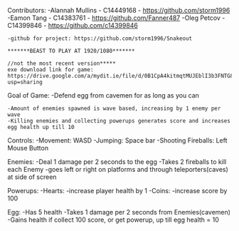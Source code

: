 Contributors:
	-Alannah Mullins - C14449168 - https://github.com/storm1996
	-Eamon Tang - C14383761 - https://github.com/Fanner487
	-Oleg Petcov - C14399846 - https://github.com/c14399846

	-github for project: https://github.com/storm1996/Snakeout

	*******BEAST TO PLAY AT 1920/1080*******

	//not the most recent version*****
	exe download link for game: https://drive.google.com/a/mydit.ie/file/d/0B1CpA4kitmqtMUJEblI3b3FNTG8/view?usp=sharing


Goal of Game:
	-Defend egg from cavemen for as long as you can

	-Amount of enemies spawned is wave based, increasing by 1 enemy per wave
	-Killing enemies and collecting powerups generates score and increases egg health up till 10


Controls:
	-Movement: WASD
	-Jumping: Space bar
	-Shooting Fireballs: Left Mouse Button

Enemies:
	-Deal 1 damage per 2 seconds to the egg
	-Takes 2 fireballs to kill each Enemy
	-goes left or right on platforms and through teleporters(caves) at side of screen

Powerups:
	-Hearts:
		-increase player health by 1
	-Coins:
		-increase score by 100

Egg:
	-Has 5 health
	-Takes 1 damage per 2 seconds from Enemies(cavemen)
	-Gains health if collect 100 score, or get powerup, up till egg health = 10
